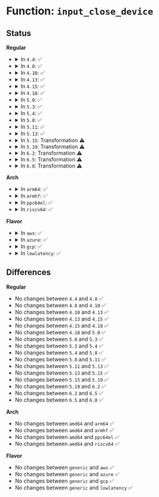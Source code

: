 # Function: <code>input_close_device</code>

## Status
<b>Regular</b>
<ul>
<li>
<details>
<summary>In <code>4.4</code>: ✅</summary>

```c
void input_close_device(struct input_handle *handle);
```

**Collision:** Unique Global

**Inline:** No

**Transformation:** False

**Instances:**

```
In drivers/input/input.c (ffffffff81667010)
Location: drivers/input/input.c:647
Inline: False
Direct callers:
  - drivers/tty/sysrq.c:sysrq_disconnect
  - drivers/tty/vt/keyboard.c:kbd_disconnect
  - drivers/input/mousedev.c:mousedev_close_device
  - drivers/input/mousedev.c:mousedev_cleanup
  - drivers/input/evdev.c:evdev_cleanup
  - drivers/input/evdev.c:evdev_release
  - net/rfkill/input.c:rfkill_disconnect
```
**Symbols:**

```
ffffffff81667010-ffffffff81667074: input_close_device (STB_GLOBAL)
```
</details>
</li>
<li>
<details>
<summary>In <code>4.8</code>: ✅</summary>

```c
void input_close_device(struct input_handle *handle);
```

**Collision:** Unique Global

**Inline:** No

**Transformation:** False

**Instances:**

```
In drivers/input/input.c (ffffffff816c72c0)
Location: drivers/input/input.c:646
Inline: False
Direct callers:
  - drivers/tty/sysrq.c:sysrq_disconnect
  - drivers/tty/vt/keyboard.c:kbd_disconnect
  - drivers/input/mousedev.c:mousedev_cleanup
  - drivers/input/mousedev.c:mousedev_close_device
  - drivers/input/evdev.c:evdev_cleanup
  - drivers/input/evdev.c:evdev_release
  - net/rfkill/input.c:rfkill_disconnect
```
**Symbols:**

```
ffffffff816c72c0-ffffffff816c7324: input_close_device (STB_GLOBAL)
```
</details>
</li>
<li>
<details>
<summary>In <code>4.10</code>: ✅</summary>

```c
void input_close_device(struct input_handle *handle);
```

**Collision:** Unique Global

**Inline:** No

**Transformation:** False

**Instances:**

```
In drivers/input/input.c (ffffffff816f52b0)
Location: drivers/input/input.c:646
Inline: False
Direct callers:
  - drivers/tty/sysrq.c:sysrq_disconnect
  - drivers/tty/vt/keyboard.c:kbd_disconnect
  - drivers/input/mousedev.c:mousedev_cleanup
  - drivers/input/mousedev.c:mousedev_close_device
  - drivers/input/evdev.c:evdev_cleanup
  - drivers/input/evdev.c:evdev_release
  - net/rfkill/input.c:rfkill_disconnect
```
**Symbols:**

```
ffffffff816f52b0-ffffffff816f5314: input_close_device (STB_GLOBAL)
```
</details>
</li>
<li>
<details>
<summary>In <code>4.13</code>: ✅</summary>

```c
void input_close_device(struct input_handle *handle);
```

**Collision:** Unique Global

**Inline:** No

**Transformation:** False

**Instances:**

```
In drivers/input/input.c (ffffffff8170ad80)
Location: drivers/input/input.c:646
Inline: False
Direct callers:
  - drivers/tty/sysrq.c:sysrq_disconnect
  - drivers/tty/vt/keyboard.c:kbd_disconnect
  - drivers/input/mousedev.c:mousedev_cleanup
  - drivers/input/mousedev.c:mousedev_close_device
  - drivers/input/evdev.c:evdev_cleanup
  - drivers/input/evdev.c:evdev_release
  - net/rfkill/input.c:rfkill_disconnect
```
**Symbols:**

```
ffffffff8170ad80-ffffffff8170ade4: input_close_device (STB_GLOBAL)
```
</details>
</li>
<li>
<details>
<summary>In <code>4.15</code>: ✅</summary>

```c
void input_close_device(struct input_handle *handle);
```

**Collision:** Unique Global

**Inline:** No

**Transformation:** False

**Instances:**

```
In drivers/input/input.c (ffffffff8177bf60)
Location: drivers/input/input.c:646
Inline: False
Direct callers:
  - drivers/tty/sysrq.c:sysrq_disconnect
  - drivers/tty/vt/keyboard.c:kbd_disconnect
  - drivers/input/mousedev.c:mousedev_cleanup
  - drivers/input/mousedev.c:mousedev_close_device
  - drivers/input/evdev.c:evdev_cleanup
  - drivers/input/evdev.c:evdev_release
  - net/rfkill/input.c:rfkill_disconnect
```
**Symbols:**

```
ffffffff8177bf60-ffffffff8177bfc7: input_close_device (STB_GLOBAL)
```
</details>
</li>
<li>
<details>
<summary>In <code>4.18</code>: ✅</summary>

```c
void input_close_device(struct input_handle *handle);
```

**Collision:** Unique Global

**Inline:** No

**Transformation:** False

**Instances:**

```
In drivers/input/input.c (ffffffff817bd010)
Location: drivers/input/input.c:654
Inline: False
Direct callers:
  - drivers/tty/sysrq.c:sysrq_disconnect
  - drivers/tty/vt/keyboard.c:kbd_disconnect
  - drivers/input/mousedev.c:mousedev_cleanup
  - drivers/input/mousedev.c:mousedev_close_device
  - drivers/input/evdev.c:evdev_cleanup
  - drivers/input/evdev.c:evdev_release
  - net/rfkill/input.c:rfkill_disconnect
```
**Symbols:**

```
ffffffff817bd010-ffffffff817bd086: input_close_device (STB_GLOBAL)
```
</details>
</li>
<li>
<details>
<summary>In <code>5.0</code>: ✅</summary>

```c
void input_close_device(struct input_handle *handle);
```

**Collision:** Unique Global

**Inline:** No

**Transformation:** False

**Instances:**

```
In drivers/input/input.c (ffffffff817e4470)
Location: drivers/input/input.c:654
Inline: False
Direct callers:
  - drivers/tty/sysrq.c:sysrq_disconnect
  - drivers/tty/vt/keyboard.c:kbd_disconnect
  - drivers/input/mousedev.c:mousedev_cleanup
  - drivers/input/mousedev.c:mousedev_close_device
  - drivers/input/evdev.c:evdev_cleanup
  - drivers/input/evdev.c:evdev_release
  - net/rfkill/input.c:rfkill_disconnect
```
**Symbols:**

```
ffffffff817e4470-ffffffff817e44e6: input_close_device (STB_GLOBAL)
```
</details>
</li>
<li>
<details>
<summary>In <code>5.3</code>: ✅</summary>

```c
void input_close_device(struct input_handle *handle);
```

**Collision:** Unique Global

**Inline:** No

**Transformation:** False

**Instances:**

```
In drivers/input/input.c (ffffffff81824eb0)
Location: drivers/input/input.c:650
Inline: False
Direct callers:
  - drivers/tty/sysrq.c:sysrq_disconnect
  - drivers/tty/vt/keyboard.c:kbd_disconnect
  - drivers/input/mousedev.c:mousedev_cleanup
  - drivers/input/mousedev.c:mousedev_close_device
  - drivers/input/evdev.c:evdev_cleanup
  - drivers/input/evdev.c:evdev_release
  - net/rfkill/input.c:rfkill_disconnect
```
**Symbols:**

```
ffffffff81824eb0-ffffffff81824f26: input_close_device (STB_GLOBAL)
```
</details>
</li>
<li>
<details>
<summary>In <code>5.4</code>: ✅</summary>

```c
void input_close_device(struct input_handle *handle);
```

**Collision:** Unique Global

**Inline:** No

**Transformation:** False

**Instances:**

```
In drivers/input/input.c (ffffffff818563c0)
Location: drivers/input/input.c:670
Inline: False
Direct callers:
  - drivers/tty/sysrq.c:sysrq_disconnect
  - drivers/tty/vt/keyboard.c:kbd_disconnect
  - drivers/input/mousedev.c:mousedev_cleanup
  - drivers/input/mousedev.c:mousedev_close_device
  - drivers/input/evdev.c:evdev_cleanup
  - drivers/input/evdev.c:evdev_release
  - net/rfkill/input.c:rfkill_disconnect
```
**Symbols:**

```
ffffffff818563c0-ffffffff81856448: input_close_device (STB_GLOBAL)
```
</details>
</li>
<li>
<details>
<summary>In <code>5.8</code>: ✅</summary>

```c
void input_close_device(struct input_handle *handle);
```

**Collision:** Unique Global

**Inline:** No

**Transformation:** False

**Instances:**

```
In drivers/input/input.c (ffffffff81928750)
Location: drivers/input/input.c:670
Inline: False
Direct callers:
  - drivers/tty/sysrq.c:sysrq_disconnect
  - drivers/tty/vt/keyboard.c:kbd_disconnect
  - drivers/input/mousedev.c:mousedev_disconnect
  - drivers/input/mousedev.c:mousedev_cleanup
  - drivers/input/mousedev.c:mixdev_close_devices
  - drivers/input/evdev.c:evdev_cleanup
  - drivers/input/evdev.c:evdev_release
  - net/rfkill/input.c:rfkill_disconnect
```
**Symbols:**

```
ffffffff81928750-ffffffff819287d8: input_close_device (STB_GLOBAL)
```
</details>
</li>
<li>
<details>
<summary>In <code>5.11</code>: ✅</summary>

```c
void input_close_device(struct input_handle *handle);
```

**Collision:** Unique Global

**Inline:** No

**Transformation:** False

**Instances:**

```
In drivers/input/input.c (ffffffff8192fc70)
Location: drivers/input/input.c:675
Inline: False
Direct callers:
  - drivers/tty/sysrq.c:sysrq_disconnect
  - drivers/tty/vt/keyboard.c:kbd_disconnect
  - drivers/input/mousedev.c:mousedev_disconnect
  - drivers/input/mousedev.c:mousedev_cleanup
  - drivers/input/mousedev.c:mixdev_close_devices
  - drivers/input/evdev.c:evdev_cleanup
  - drivers/input/evdev.c:evdev_release
  - net/rfkill/input.c:rfkill_disconnect
```
**Symbols:**

```
ffffffff8192fc70-ffffffff8192fd09: input_close_device (STB_GLOBAL)
```
</details>
</li>
<li>
<details>
<summary>In <code>5.13</code>: ✅</summary>

```c
void input_close_device(struct input_handle *handle);
```

**Collision:** Unique Global

**Inline:** No

**Transformation:** False

**Instances:**

```
In drivers/input/input.c (ffffffff81912ff0)
Location: drivers/input/input.c:675
Inline: False
Direct callers:
  - drivers/tty/sysrq.c:sysrq_disconnect
  - drivers/tty/vt/keyboard.c:kbd_disconnect
  - drivers/input/mousedev.c:mousedev_disconnect
  - drivers/input/mousedev.c:mousedev_cleanup
  - drivers/input/mousedev.c:mixdev_close_devices
  - drivers/input/evdev.c:evdev_cleanup
  - drivers/input/evdev.c:evdev_release
  - net/rfkill/input.c:rfkill_disconnect
```
**Symbols:**

```
ffffffff81912ff0-ffffffff81913089: input_close_device (STB_GLOBAL)
```
</details>
</li>
<li>
<details>
<summary>In <code>5.15</code>: Transformation ⚠️</summary>

```c
void input_close_device(struct input_handle *handle);
```

**Collision:** Unique Global

**Inline:** No

**Transformation:** True

**Instances:**

```
In drivers/input/input.c (0)
Location: drivers/input/input.c:675
Inline: False
Direct callers:
  - drivers/tty/sysrq.c:sysrq_disconnect
  - drivers/tty/vt/keyboard.c:kbd_disconnect
  - drivers/input/mousedev.c:mousedev_cleanup
  - drivers/input/mousedev.c:mousedev_close_device
  - drivers/input/evdev.c:evdev_cleanup
  - drivers/input/evdev.c:evdev_release
  - net/rfkill/input.c:rfkill_disconnect
```
**Symbols:**

```
ffffffff81d230a6-ffffffff81d230bb: input_close_device.cold (STB_LOCAL)
ffffffff819b5780-ffffffff819b581e: input_close_device (STB_GLOBAL)
```
</details>
</li>
<li>
<details>
<summary>In <code>5.19</code>: Transformation ⚠️</summary>

```c
void input_close_device(struct input_handle *handle);
```

**Collision:** Unique Global

**Inline:** No

**Transformation:** True

**Instances:**

```
In drivers/input/input.c (0)
Location: drivers/input/input.c:722
Inline: False
Direct callers:
  - drivers/tty/sysrq.c:sysrq_disconnect
  - drivers/tty/vt/keyboard.c:kbd_disconnect
  - drivers/input/mousedev.c:mousedev_cleanup
  - drivers/input/mousedev.c:mousedev_close_device
  - drivers/input/evdev.c:evdev_cleanup
  - drivers/input/evdev.c:evdev_release
  - net/rfkill/input.c:rfkill_disconnect
```
**Symbols:**

```
ffffffff81eeee12-ffffffff81eeee27: input_close_device.cold (STB_LOCAL)
ffffffff81b151d0-ffffffff81b15278: input_close_device (STB_GLOBAL)
```
</details>
</li>
<li>
<details>
<summary>In <code>6.2</code>: Transformation ⚠️</summary>

```c
void input_close_device(struct input_handle *handle);
```

**Collision:** Unique Global

**Inline:** No

**Transformation:** True

**Instances:**

```
In drivers/input/input.c (0)
Location: drivers/input/input.c:697
Inline: False
Direct callers:
  - drivers/tty/sysrq.c:sysrq_disconnect
  - drivers/tty/vt/keyboard.c:kbd_disconnect
  - drivers/input/mousedev.c:mousedev_cleanup
  - drivers/input/mousedev.c:mousedev_close_device
  - drivers/input/evdev.c:evdev_cleanup
  - drivers/input/evdev.c:evdev_release
  - net/rfkill/input.c:rfkill_disconnect
```
**Symbols:**

```
ffffffff820a66ab-ffffffff820a66c0: input_close_device.cold (STB_LOCAL)
ffffffff81ca6420-ffffffff81ca64c8: input_close_device (STB_GLOBAL)
```
</details>
</li>
<li>
<details>
<summary>In <code>6.5</code>: Transformation ⚠️</summary>

```c
void input_close_device(struct input_handle *handle);
```

**Collision:** Unique Global

**Inline:** No

**Transformation:** True

**Instances:**

```
In drivers/input/input.c (0)
Location: drivers/input/input.c:700
Inline: False
Direct callers:
  - drivers/tty/sysrq.c:sysrq_disconnect
  - drivers/tty/vt/keyboard.c:kbd_disconnect
  - drivers/input/mousedev.c:mousedev_cleanup
  - drivers/input/mousedev.c:mousedev_close_device
  - drivers/input/evdev.c:evdev_cleanup
  - drivers/input/evdev.c:evdev_release
  - net/rfkill/input.c:rfkill_disconnect
```
**Symbols:**

```
ffffffff82127ab2-ffffffff82127ac7: input_close_device.cold (STB_LOCAL)
ffffffff81d0db60-ffffffff81d0dc08: input_close_device (STB_GLOBAL)
```
</details>
</li>
<li>
<details>
<summary>In <code>6.8</code>: Transformation ⚠️</summary>

```c
void input_close_device(struct input_handle *handle);
```

**Collision:** Unique Global

**Inline:** No

**Transformation:** True

**Instances:**

```
In drivers/input/input.c (0)
Location: drivers/input/input.c:700
Inline: False
Direct callers:
  - drivers/tty/sysrq.c:sysrq_disconnect
  - drivers/tty/vt/keyboard.c:kbd_disconnect
  - drivers/input/mousedev.c:mousedev_cleanup
  - drivers/input/mousedev.c:mousedev_close_device
  - drivers/input/evdev.c:evdev_cleanup
  - drivers/input/evdev.c:evdev_release
  - net/rfkill/input.c:rfkill_disconnect
```
**Symbols:**

```
ffffffff82209433-ffffffff82209448: input_close_device.cold (STB_LOCAL)
ffffffff81dc3780-ffffffff81dc3828: input_close_device (STB_GLOBAL)
```
</details>
</li>
</ul>
<b>Arch</b>
<ul>
<li>
<details>
<summary>In <code>arm64</code>: ✅</summary>

```c
void input_close_device(struct input_handle *handle);
```

**Collision:** Unique Global

**Inline:** No

**Transformation:** False

**Instances:**

```
In drivers/input/input.c (ffff800010a95448)
Location: drivers/input/input.c:670
Inline: False
Direct callers:
  - drivers/tty/sysrq.c:sysrq_disconnect
  - drivers/tty/vt/keyboard.c:kbd_disconnect
  - drivers/input/mousedev.c:mousedev_cleanup
  - drivers/input/mousedev.c:mousedev_close_device
  - drivers/input/evdev.c:evdev_cleanup
  - drivers/input/evdev.c:evdev_release
  - net/rfkill/input.c:rfkill_disconnect
```
**Symbols:**

```
ffff800010a95448-ffff800010a954ec: input_close_device (STB_GLOBAL)
```
</details>
</li>
<li>
<details>
<summary>In <code>armhf</code>: ✅</summary>

```c
void input_close_device(struct input_handle *handle);
```

**Collision:** Unique Global

**Inline:** No

**Transformation:** False

**Instances:**

```
In drivers/input/input.c (c0b78058)
Location: drivers/input/input.c:670
Inline: False
Direct callers:
  - drivers/tty/sysrq.c:sysrq_disconnect
  - drivers/tty/vt/keyboard.c:kbd_disconnect
  - drivers/input/mousedev.c:mousedev_cleanup
  - drivers/input/mousedev.c:mousedev_close_device
  - drivers/input/evdev.c:evdev_cleanup
  - drivers/input/evdev.c:evdev_release
  - net/rfkill/input.c:rfkill_disconnect
```
**Symbols:**

```
c0b78058-c0b780e8: input_close_device (STB_GLOBAL)
```
</details>
</li>
<li>
<details>
<summary>In <code>ppc64el</code>: ✅</summary>

```c
void input_close_device(struct input_handle *handle);
```

**Collision:** Unique Global

**Inline:** No

**Transformation:** False

**Instances:**

```
In drivers/input/input.c (c000000000b745f0)
Location: drivers/input/input.c:670
Inline: False
Direct callers:
  - drivers/tty/sysrq.c:sysrq_disconnect
  - drivers/tty/vt/keyboard.c:kbd_disconnect
  - drivers/input/mousedev.c:mousedev_cleanup
  - drivers/input/mousedev.c:mousedev_close_device
  - drivers/input/evdev.c:evdev_cleanup
  - drivers/input/evdev.c:evdev_release
  - net/rfkill/input.c:rfkill_disconnect
```
**Symbols:**

```
c000000000b745f0-c000000000b746f0: input_close_device (STB_GLOBAL)
```
</details>
</li>
<li>
<details>
<summary>In <code>riscv64</code>: ✅</summary>

```c
void input_close_device(struct input_handle *handle);
```

**Collision:** Unique Global

**Inline:** No

**Transformation:** False

**Instances:**

```
In drivers/input/input.c (ffffffe0006a71ba)
Location: drivers/input/input.c:670
Inline: False
Direct callers:
  - drivers/tty/sysrq.c:sysrq_disconnect
  - drivers/tty/vt/keyboard.c:kbd_disconnect
  - drivers/input/mousedev.c:mousedev_cleanup
  - drivers/input/mousedev.c:mousedev_close_device
  - drivers/input/evdev.c:evdev_cleanup
  - drivers/input/evdev.c:evdev_release
  - net/rfkill/input.c:rfkill_disconnect
```
**Symbols:**

```
ffffffe0006a71ba-ffffffe0006a7242: input_close_device (STB_GLOBAL)
```
</details>
</li>
</ul>
<b>Flavor</b>
<ul>
<li>
<details>
<summary>In <code>aws</code>: ✅</summary>

```c
void input_close_device(struct input_handle *handle);
```

**Collision:** Unique Global

**Inline:** No

**Transformation:** False

**Instances:**

```
In drivers/input/input.c (ffffffff8180b3d0)
Location: drivers/input/input.c:670
Inline: False
Direct callers:
  - drivers/tty/sysrq.c:sysrq_disconnect
  - drivers/tty/vt/keyboard.c:kbd_disconnect
  - drivers/input/mousedev.c:mousedev_cleanup
  - drivers/input/mousedev.c:mousedev_close_device
  - drivers/input/evdev.c:evdev_cleanup
  - drivers/input/evdev.c:evdev_release
  - net/rfkill/input.c:rfkill_disconnect
```
**Symbols:**

```
ffffffff8180b3d0-ffffffff8180b458: input_close_device (STB_GLOBAL)
```
</details>
</li>
<li>
<details>
<summary>In <code>azure</code>: ✅</summary>

```c
void input_close_device(struct input_handle *handle);
```

**Collision:** Unique Global

**Inline:** No

**Transformation:** False

**Instances:**

```
In drivers/input/input.c (ffffffff817d2b40)
Location: drivers/input/input.c:670
Inline: False
Direct callers:
  - drivers/tty/sysrq.c:sysrq_disconnect
  - drivers/tty/vt/keyboard.c:kbd_disconnect
  - drivers/input/mousedev.c:mousedev_cleanup
  - drivers/input/mousedev.c:mousedev_close_device
  - drivers/input/evdev.c:evdev_cleanup
  - drivers/input/evdev.c:evdev_release
  - net/rfkill/input.c:rfkill_disconnect
```
**Symbols:**

```
ffffffff817d2b40-ffffffff817d2bc8: input_close_device (STB_GLOBAL)
```
</details>
</li>
<li>
<details>
<summary>In <code>gcp</code>: ✅</summary>

```c
void input_close_device(struct input_handle *handle);
```

**Collision:** Unique Global

**Inline:** No

**Transformation:** False

**Instances:**

```
In drivers/input/input.c (ffffffff8184a550)
Location: drivers/input/input.c:670
Inline: False
Direct callers:
  - drivers/tty/sysrq.c:sysrq_disconnect
  - drivers/tty/vt/keyboard.c:kbd_disconnect
  - drivers/input/mousedev.c:mousedev_cleanup
  - drivers/input/mousedev.c:mousedev_close_device
  - drivers/input/evdev.c:evdev_cleanup
  - drivers/input/evdev.c:evdev_release
  - net/rfkill/input.c:rfkill_disconnect
```
**Symbols:**

```
ffffffff8184a550-ffffffff8184a5d8: input_close_device (STB_GLOBAL)
```
</details>
</li>
<li>
<details>
<summary>In <code>lowlatency</code>: ✅</summary>

```c
void input_close_device(struct input_handle *handle);
```

**Collision:** Unique Global

**Inline:** No

**Transformation:** False

**Instances:**

```
In drivers/input/input.c (ffffffff81865720)
Location: drivers/input/input.c:670
Inline: False
Direct callers:
  - drivers/tty/sysrq.c:sysrq_disconnect
  - drivers/tty/vt/keyboard.c:kbd_disconnect
  - drivers/input/mousedev.c:mousedev_cleanup
  - drivers/input/mousedev.c:mousedev_close_device
  - drivers/input/evdev.c:evdev_cleanup
  - drivers/input/evdev.c:evdev_release
  - net/rfkill/input.c:rfkill_disconnect
```
**Symbols:**

```
ffffffff81865720-ffffffff818657a8: input_close_device (STB_GLOBAL)
```
</details>
</li>
</ul>

## Differences
<b>Regular</b>
<ul>
<li>
No changes between <code>4.4</code> and <code>4.8</code> ✅
</li>
<li>
No changes between <code>4.8</code> and <code>4.10</code> ✅
</li>
<li>
No changes between <code>4.10</code> and <code>4.13</code> ✅
</li>
<li>
No changes between <code>4.13</code> and <code>4.15</code> ✅
</li>
<li>
No changes between <code>4.15</code> and <code>4.18</code> ✅
</li>
<li>
No changes between <code>4.18</code> and <code>5.0</code> ✅
</li>
<li>
No changes between <code>5.0</code> and <code>5.3</code> ✅
</li>
<li>
No changes between <code>5.3</code> and <code>5.4</code> ✅
</li>
<li>
No changes between <code>5.4</code> and <code>5.8</code> ✅
</li>
<li>
No changes between <code>5.8</code> and <code>5.11</code> ✅
</li>
<li>
No changes between <code>5.11</code> and <code>5.13</code> ✅
</li>
<li>
No changes between <code>5.13</code> and <code>5.15</code> ✅
</li>
<li>
No changes between <code>5.15</code> and <code>5.19</code> ✅
</li>
<li>
No changes between <code>5.19</code> and <code>6.2</code> ✅
</li>
<li>
No changes between <code>6.2</code> and <code>6.5</code> ✅
</li>
<li>
No changes between <code>6.5</code> and <code>6.8</code> ✅
</li>
</ul>
<b>Arch</b>
<ul>
<li>
No changes between <code>amd64</code> and <code>arm64</code> ✅
</li>
<li>
No changes between <code>amd64</code> and <code>armhf</code> ✅
</li>
<li>
No changes between <code>amd64</code> and <code>ppc64el</code> ✅
</li>
<li>
No changes between <code>amd64</code> and <code>riscv64</code> ✅
</li>
</ul>
<b>Flavor</b>
<ul>
<li>
No changes between <code>generic</code> and <code>aws</code> ✅
</li>
<li>
No changes between <code>generic</code> and <code>azure</code> ✅
</li>
<li>
No changes between <code>generic</code> and <code>gcp</code> ✅
</li>
<li>
No changes between <code>generic</code> and <code>lowlatency</code> ✅
</li>
</ul>
